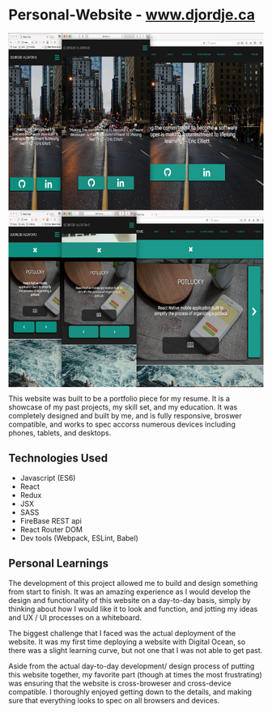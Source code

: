 # Personal-Website - www.djordje.ca

<img align="center" src="./src/content/ReadMeImages/screenshot1.png" alt="Image of Personal-Site" width="auto" height="350">
<img align="center" src="./src/content/ReadMeImages/screenshot2.png" alt="Image of Personal-Site" width="auto" height="350">

This website was built to be a portfolio piece for my resume. It is a showcase of my past projects, my skill set, and my education. It was completely designed and built by me, and is fully responsive, broswer compatible, and works to spec accorss numerous devices including phones, tablets, and desktops.

## Technologies Used
- Javascript (ES6)
- React
- Redux
- JSX
- SASS
- FireBase REST api
- React Router DOM
- Dev tools (Webpack, ESLint, Babel)

## Personal Learnings
The development of this project allowed me to build and design something from start to finish. It was an amazing experience as I would develop the design and functionality of this website on a day-to-day basis, simply by thinking about how I would like it to look and function, and jotting my ideas and UX / UI processes on a whiteboard.

The biggest challenge that I faced was the actual deployment of the website. It was my first time deploying a website with Digital Ocean, so there was a slight learning curve, but not one that I was not able to get past.

Aside from the actual day-to-day development/ design process of putting this website together, my favorite part (though at times the most frustrating) was ensuring that the website is cross-broweser and cross-device compatible. I thoroughly enjoyed getting down to the details, and making sure that everything looks to spec on all browsers and devices.
